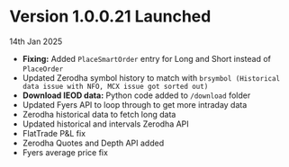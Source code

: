 # Version 1.0.0.21 Launched

14th Jan 2025



* **Fixing:** Added `PlaceSmartOrder` entry for Long and Short instead of `PlaceOrder`
* Updated Zerodha symbol history to match with `brsymbol (Historical data issue with NFO, MCX issue got sorted out)`
* **Download IEOD data:** Python code added to `/download` folder
* Updated Fyers API to loop through to get more intraday data
* Zerodha historical data to fetch long data
* Updated historical and intervals Zerodha API
* FlatTrade P\&L fix
* Zerodha Quotes and Depth API added
* Fyers average price fix
